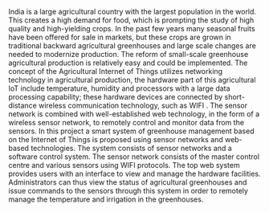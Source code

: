 India is a large agricultural country with the largest population in the world. This creates a high demand for food, which is prompting the study of high quality and high-yielding crops. In the past few years many seasonal fruits have been offered for sale in markets, but these crops are grown in traditional backward agricultural greenhouses and large scale changes are needed to modernize production. The reform of small-scale greenhouse agricultural production is relatively easy and could be implemented. The concept of the Agricultural Internet of Things utilizes networking technology in agricultural production, the hardware part of this agricultural IoT include temperature, humidity  and processors with a large data processing capability; these hardware devices are connected by short-distance wireless communication technology, such as  WIFI . The sensor network is combined with well-established web technology, in the form of a wireless sensor network, to remotely control and monitor data from the sensors. In this project a smart system of greenhouse management based on the Internet of Things is proposed using sensor networks and web-based technologies. The system consists of sensor networks and a software control system. The sensor network consists of the master control centre and various sensors using WIFI protocols. The top web system provides users with an interface to view and manage the hardware facilities. Administrators can thus view the status of agricultural greenhouses and issue commands to the sensors through this system in order to remotely manage the temperature and irrigation in the greenhouses. 
